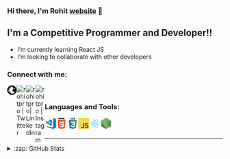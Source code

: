 ### Hi there, I'm Rohit [website] 👋

## I'm a Competitive Programmer and Developer!!

-  I’m currently learning React JS
-  I’m looking to collaborate with other developers

### Connect with me:

[<img align="left" alt="rohitpradhan768.com" width="22px" src="https://raw.githubusercontent.com/iconic/open-iconic/master/svg/globe.svg" />][website]
[<img align="left" alt="rohitpro | Twitter" width="22px" src="https://cdn.jsdelivr.net/npm/simple-icons@v3/icons/twitter.svg" />][twitter]
[<img align="left" alt="rohitpro| LinkedIn" width="22px" src="https://cdn.jsdelivr.net/npm/simple-icons@v3/icons/linkedin.svg" />][linkedin]
[<img align="left" alt="rohitpro | Instagram" width="22px" src="https://cdn.jsdelivr.net/npm/simple-icons@v3/icons/instagram.svg" />][instagram]

<br />

### Languages and Tools:

<img align="left" alt="Visual Studio Code" width="26px" src="https://raw.githubusercontent.com/github/explore/80688e429a7d4ef2fca1e82350fe8e3517d3494d/topics/visual-studio-code/visual-studio-code.png" />
<img align="left" alt="HTML5" width="26px" src="https://raw.githubusercontent.com/github/explore/80688e429a7d4ef2fca1e82350fe8e3517d3494d/topics/html/html.png" />
<img align="left" alt="CSS3" width="26px" src="https://raw.githubusercontent.com/github/explore/80688e429a7d4ef2fca1e82350fe8e3517d3494d/topics/css/css.png" />
<img align="left" alt="JavaScript" width="26px" src="https://raw.githubusercontent.com/github/explore/80688e429a7d4ef2fca1e82350fe8e3517d3494d/topics/javascript/javascript.png" />
<img align="left" alt="React" width="26px" src="https://raw.githubusercontent.com/github/explore/80688e429a7d4ef2fca1e82350fe8e3517d3494d/topics/react/react.png" />
<img align="left" alt="Node.js" width="26px" src="https://raw.githubusercontent.com/github/explore/80688e429a7d4ef2fca1e82350fe8e3517d3494d/topics/nodejs/nodejs.png" />

<br />
<br />

---
<details>
  <summary>:zap: GitHub Stats</summary>

  <img align="left" alt="Rohit-786's GitHub Stats" src="https://github-readme-stats.codestackr.vercel.app/api?username=Rohit-786&show_icons=true&hide_border=true" />

</details>

[website]: https://rohit-786.github.io/Rohit-Pradhan/
[twitter]: https://twitter.com/RohitPr08263383
[instagram]: https://www.instagram.com/rohit.p768/
[linkedin]: https://www.linkedin.com/in/rohit-pradhan-a085a3185/
